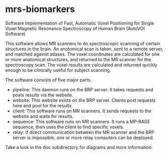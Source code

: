# mrs-biomarkers

Software Implementation of Fast, Automatic Voxel Positioning for Single Voxel Magnetic Resonance Spectroscopy of Human Brain (AutoVOI Software)

This software allows MR scanners to do spectroscopic scanning of certain structures in the brain.
An anotomical scan is taken, sent to a remote server, and matched against atlases. The voxel coordinates
are calculated for one or more anatomical structures, and returned to the MR scanner for the spectroscopy
scan. The voxel results are calculated and returned quickly enough to be clinically useful for subject scanning.

The software consists of five major parts.

- pipeline: This daemon runs on the BRP server. It takes requests and posts results via the website.
- website: This website exists on the BRP server. Clients post requests here and pool for the results.
- client: This software runs on MR scanners. It sends requests to the website and waits for results.
- sequence: This software runs on MR scanners. It runs a MP-RAGE sequence, then uses the client to find specific voxels.
- relay: If direct communication between the MR scanner and the BRP server is impossible, one or more relay computers can be deployed.

Take a look in the doc subdirectory for diagrams and more information.
